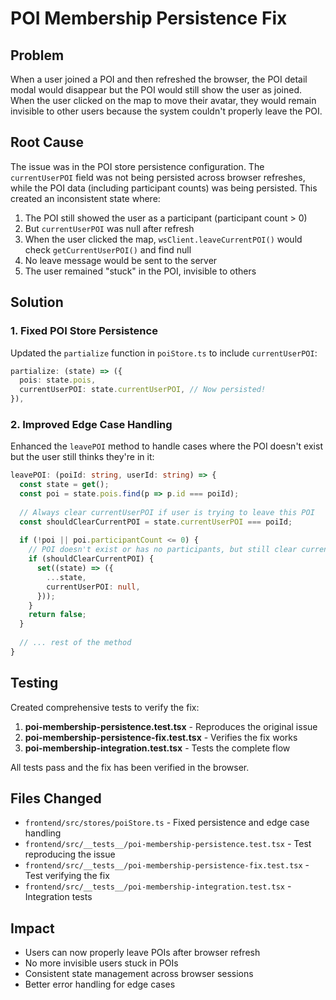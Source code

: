 # POI Membership Persistence Fix

## Problem
When a user joined a POI and then refreshed the browser, the POI detail modal would disappear but the POI would still show the user as joined. When the user clicked on the map to move their avatar, they would remain invisible to other users because the system couldn't properly leave the POI.

## Root Cause
The issue was in the POI store persistence configuration. The `currentUserPOI` field was not being persisted across browser refreshes, while the POI data (including participant counts) was being persisted. This created an inconsistent state where:

1. The POI still showed the user as a participant (participant count > 0)
2. But `currentUserPOI` was null after refresh
3. When the user clicked the map, `wsClient.leaveCurrentPOI()` would check `getCurrentUserPOI()` and find null
4. No leave message would be sent to the server
5. The user remained "stuck" in the POI, invisible to others

## Solution
### 1. Fixed POI Store Persistence
Updated the `partialize` function in `poiStore.ts` to include `currentUserPOI`:

```typescript
partialize: (state) => ({
  pois: state.pois,
  currentUserPOI: state.currentUserPOI, // Now persisted!
}),
```

### 2. Improved Edge Case Handling
Enhanced the `leavePOI` method to handle cases where the POI doesn't exist but the user still thinks they're in it:

```typescript
leavePOI: (poiId: string, userId: string) => {
  const state = get();
  const poi = state.pois.find(p => p.id === poiId);
  
  // Always clear currentUserPOI if user is trying to leave this POI
  const shouldClearCurrentPOI = state.currentUserPOI === poiId;
  
  if (!poi || poi.participantCount <= 0) {
    // POI doesn't exist or has no participants, but still clear currentUserPOI if needed
    if (shouldClearCurrentPOI) {
      set((state) => ({
        ...state,
        currentUserPOI: null,
      }));
    }
    return false;
  }
  
  // ... rest of the method
}
```

## Testing
Created comprehensive tests to verify the fix:

1. **poi-membership-persistence.test.tsx** - Reproduces the original issue
2. **poi-membership-persistence-fix.test.tsx** - Verifies the fix works
3. **poi-membership-integration.test.tsx** - Tests the complete flow

All tests pass and the fix has been verified in the browser.

## Files Changed
- `frontend/src/stores/poiStore.ts` - Fixed persistence and edge case handling
- `frontend/src/__tests__/poi-membership-persistence.test.tsx` - Test reproducing the issue
- `frontend/src/__tests__/poi-membership-persistence-fix.test.tsx` - Test verifying the fix
- `frontend/src/__tests__/poi-membership-integration.test.tsx` - Integration tests

## Impact
- Users can now properly leave POIs after browser refresh
- No more invisible users stuck in POIs
- Consistent state management across browser sessions
- Better error handling for edge cases